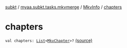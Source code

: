 [subkt](../../index.md) / [myaa.subkt.tasks.mkvmerge](../index.md) / [MkvInfo](index.md) / [chapters](./chapters.md)

# chapters

`val chapters: `[`List`](https://kotlinlang.org/api/latest/jvm/stdlib/kotlin.collections/-list/index.html)`<`[`MkvChapter`](../-mkv-chapter/index.md)`>?` [(source)](https://github.com/Myaamori/SubKt/blob/0.1.4/src/main/kotlin/myaa/subkt/tasks/mkvmerge/mkvmerge.kt#L122)